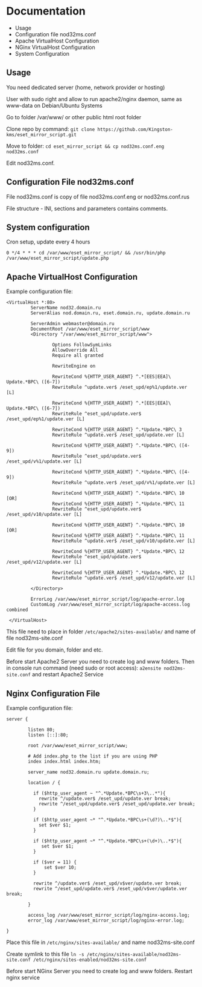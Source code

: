 # Documentation
- Usage
- Configuration file nod32ms.conf
- Apache VirtualHost Configuration
- NGinx VirtualHost Configuration
- System Configuration

## Usage
You need dedicated server (home, network provider or hosting)

User with sudo right and allow to run apache2/nginx daemon, same as www-data on Debian/Ubuntu Systems

Go to folder /var/www/ or other public html root folder

Clone repo by command: `git clone https://github.com/Kingston-kms/eset_mirror_script.git`

Move to folder: `cd eset_mirror_script && cp nod32ms.conf.eng nod32ms.conf`

Edit nod32ms.conf.

## Configuration File nod32ms.conf

File nod32ms.conf is copy of file nod32ms.conf.eng or nod32ms.conf.rus

File structure - INI, sections and parameters contains comments. 

## System configuration

Cron setup, update every 4 hours

`0 */4 * * * cd /var/www/eset_mirror_script/ && /usr/bin/php /var/www/eset_mirror_script/update.php`

## Apache VirtualHost Configuration
Example configuration file:
```
<VirtualHost *:80>
         ServerName nod32.domain.ru
         ServerAlias nod.domain.ru, eset.domain.ru, update.domain.ru
 
         ServerAdmin webmaster@domain.ru
         DocumentRoot /var/www/eset_mirror_script/www
         <Directory "/var/www/eset_mirror_script/www">
 
                 Options FollowSymLinks
                 AllowOverride All
                 Require all granted
 
                 RewriteEngine on
                 
                 RewriteCond %{HTTP_USER_AGENT} ^.*[EES|EEA]\ Update.*BPC\ ([6-7])
                 RewriteRule ^update.ver$ /eset_upd/ep%1/update.ver [L]
                 
                 RewriteCond %{HTTP_USER_AGENT} ^.*[EES|EEA]\ Update.*BPC\ ([6-7])
                 RewriteRule ^eset_upd/update.ver$ /eset_upd/ep%1/update.ver [L]
                 
                 RewriteCond %{HTTP_USER_AGENT} ^.*Update.*BPC\ 3
                 RewriteRule ^update.ver$ /eset_upd/update.ver [L]
 
                 RewriteCond %{HTTP_USER_AGENT} ^.*Update.*BPC\ ([4-9])
                 RewriteRule ^eset_upd/update.ver$ /eset_upd/v%1/update.ver [L]
 
                 RewriteCond %{HTTP_USER_AGENT} ^.*Update.*BPC\ ([4-9])
                 RewriteRule ^update.ver$ /eset_upd/v%1/update.ver [L]
 
                 RewriteCond %{HTTP_USER_AGENT} ^.*Update.*BPC\ 10 [OR]
                 RewriteCond %{HTTP_USER_AGENT} ^.*Update.*BPC\ 11
                 RewriteRule ^eset_upd/update.ver$ /eset_upd/v10/update.ver [L]
 
                 RewriteCond %{HTTP_USER_AGENT} ^.*Update.*BPC\ 10 [OR]
                 RewriteCond %{HTTP_USER_AGENT} ^.*Update.*BPC\ 11
                 RewriteRule ^update.ver$ /eset_upd/v10/update.ver [L]
 
                 RewriteCond %{HTTP_USER_AGENT} ^.*Update.*BPC\ 12
                 RewriteRule ^eset_upd/update.ver$ /eset_upd/v12/update.ver [L]
 
                 RewriteCond %{HTTP_USER_AGENT} ^.*Update.*BPC\ 12
                 RewriteRule ^update.ver$ /eset_upd/v12/update.ver [L]
 
         </Directory>
 
         ErrorLog /var/www/eset_mirror_script/log/apache-error.log
         CustomLog /var/www/eset_mirror_script/log/apache-access.log combined
 
 </VirtualHost>
```
This file need to place in folder `/etc/apache2/sites-available/` and name of file nod32ms-site.conf

Edit file for you domain, folder and etc.

Before start Apache2 Server you need to create log and www folders.
Then in console run command (need sudo or root access): `a2ensite nod32ms-site.conf` and restart Apache2 Service

## Nginx Configuration File
Example configuration file:
```
server {

        listen 80;
        listen [::]:80;

        root /var/www/eset_mirror_script/www;

        # Add index.php to the list if you are using PHP
        index index.html index.htm;

        server_name nod32.domain.ru update.domain.ru;

        location / {

          if ($http_user_agent ~ "^.*Update.*BPC\s+3\..*"){
            rewrite ^/update.ver$ /eset_upd/update.ver break;
            rewrite ^/eset_upd/update.ver$ /eset_upd/update.ver break;
          }

          if ($http_user_agent ~* "^.*Update.*BPC\s+(\d?)\..*$"){
            set $ver $1;
          }

          if ($http_user_agent ~* "^.*Update.*BPC\s+(\d+)\..*$"){
             set $ver $1;
          }

          if ($ver = 11) {
              set $ver 10;
          }

          rewrite ^/update.ver$ /eset_upd/v$ver/update.ver break;
          rewrite ^/eset_upd/update.ver$ /eset_upd/v$ver/update.ver break;

        }

        access_log /var/www/eset_mirror_script/log/nginx-access.log;
        error_log /var/www/eset_mirror_script/log/nginx-error.log;

}
```
Place this file in `/etc/nginx/sites-available/` and name nod32ms-site.conf

Create symlink to this file `ln -s /etc/nginx/sites-available/nod32ms-site.conf /etc/nginx/sites-enabled/nod32ms-site.conf`

Before start NGinx Server you need to create log and www folders.
Restart nginx service
